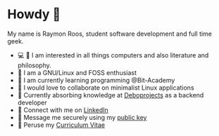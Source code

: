 # Howdy 👋

My name is Raymon Roos, student software development and full time geek. 
- :computer: :book: I am interested in all things computers and also literature and philosophy.
-   I am a GNU/Linux and FOSS enthusiast 
- 🌱 I am currently learning programming @Bit-Academy
- 💞️ I would love to collaborate on minimalist Linux applications
- :rocket: Currently absorbing knowledge at [Deboprojects](https://deboprojects.nl/) as a backend developer
-   Connect with me on [LinkedIn](https://www.linkedin.com/in/raymon-roos-1840a7228/)
- :key:  Message me securely using my [public key](./raymon_public.gpg)
-   Peruse my [Curriculum Vitae](https://github.com/raymon-roos/curriculum-vitae/blob/main/cv_raymon_roos.pdf)

<!---
Raymanovich/Raymanovich is a ✨ special ✨ repository because its `README.md` (this file) appears on your GitHub profile.
You can click the Preview link to take a look at your changes.
--->
